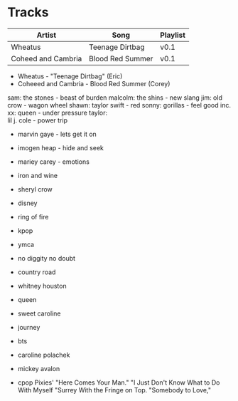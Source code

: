 # Tracks

| Artist | Song | Playlist |
| --- | --- | --- |
| Wheatus | Teenage Dirtbag | v0.1 |
| Coheed and Cambria | Blood Red Summer | v0.1 |


- Wheatus - "Teenage Dirtbag" (Eric)
- Coheeed and Cambria - Blood Red Summer (Corey)

sam:        the stones - beast of burden
malcolm:    the shins - new slang
jim:        old crow - wagon wheel
shawn:      taylor swift - red
sonny:      gorillas - feel good inc.
xx:         queen - under pressure
taylor:     
lil         j. cole - power trip

- marvin gaye - lets get it on
- imogen heap - hide and seek
- mariey carey - emotions

- iron and wine
- sheryl crow
- disney
- ring of fire
- kpop
- ymca
- no diggity no doubt
- country road
- whitney houston
- queen
- sweet caroline
- journey
- bts
- caroline polachek
- mickey avalon
- cpop
Pixies' "Here Comes Your Man."
 "I Just Don't Know What to Do With Myself
 "Surrey With the Fringe on Top.
 "Somebody to Love,"
